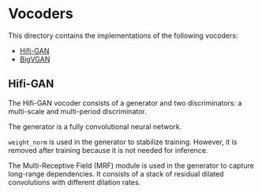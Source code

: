 # Vocoders

This directory contains the implementations of the following vocoders:

- [Hifi-GAN](https://github.com/jik876/hifi-gan)
- [BigVGAN](https://github.com/NVIDIA/BigVGAN)

## Hifi-GAN

The Hifi-GAN vocoder consists of a generator and two discriminators: a multi-scale and multi-period discriminator.

The generator is a fully convolutional neural network.

`weight_norm` is used in the generator to stabilize training. However, it is removed after training because it is not needed for inference.

The Multi-Receptive Field (MRF) module is used in the generator to capture long-range dependencies. It consists of a stack of residual dilated convolutions with different dilation rates.